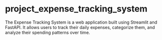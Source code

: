 # project_expense_tracking_system
 The Expense Tracking System is a web application built using Streamlit and FastAPI. It allows users to track their daily expenses, categorize them, and analyze their spending patterns over time.
